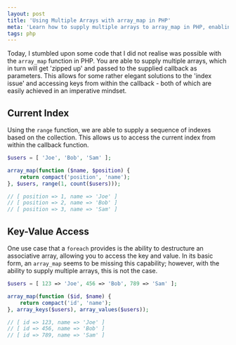 ```yaml
---
layout: post
title: 'Using Multiple Arrays with array_map in PHP'
meta: 'Learn how to supply multiple arrays to array_map in PHP, enabling elegant solutions for indexing and key-value access within callbacks.'
tags: php
---
```


Today, I stumbled upon some code that I did not realise was possible with the `array_map` function in PHP.
You are able to supply multiple arrays, which in turn will get 'zipped up' and passed to the supplied callback as parameters.
This allows for some rather elegant solutions to the 'index issue' and accessing keys from within the callback - both of which are easily achieved in an imperative mindset.

<!--more-->

## Current Index

Using the `range` function, we are able to supply a sequence of indexes based on the collection.
This allows us to access the current index from within the callback function.

```php
$users = [ 'Joe', 'Bob', 'Sam' ];

array_map(function ($name, $position) {
    return compact('position', 'name');
}, $users, range(1, count($users)));

// [ position => 1, name => 'Joe' ]
// [ position => 2, name => 'Bob' ]
// [ position => 3, name => 'Sam' ]
```

## Key-Value Access

One use case that a `foreach` provides is the ability to destructure an associative array, allowing you to access the key and value.
In its basic form, an `array_map` seems to be missing this capability; however, with the ability to supply multiple arrays, this is not the case.

```php
$users = [ 123 => 'Joe', 456 => 'Bob', 789 => 'Sam' ];

array_map(function ($id, $name) {
    return compact('id', 'name');
}, array_keys($users), array_values($users));

// [ id => 123, name => 'Joe' ]
// [ id => 456, name => 'Bob' ]
// [ id => 789, name => 'Sam' ]
```
